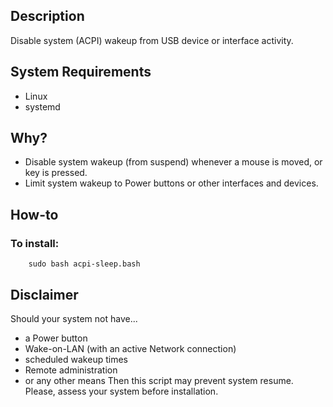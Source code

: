 ## Description
Disable system (ACPI) wakeup from USB device or interface activity.

## System Requirements
* Linux
* systemd

## Why?
* Disable system wakeup (from suspend) whenever a mouse is moved, or key is pressed.
* Limit system wakeup to Power buttons or other interfaces and devices.

## How-to
### To install:

        sudo bash acpi-sleep.bash

## Disclaimer
Should your system not have...
* a Power button
* Wake-on-LAN (with an active Network connection)
* scheduled wakeup times
* Remote administration
* or any other means
Then this script may prevent system resume. Please, assess your system before installation.
